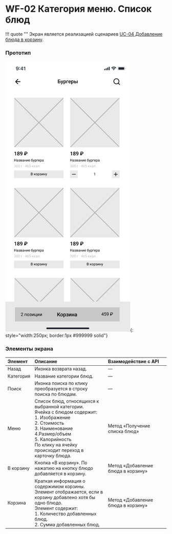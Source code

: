 # WF-02 Категория меню. Список блюд

!!! quote ""
    Экран является реализацией сценариев [UC-04 Добавление блюда в корзину](../requirements/uc04.md).

### Прототип

![](../img/screen02.png){: style="width:250px; border:1px #999999 solid"}

### Элементы экрана

| **Элемент** | **Описание**                                                                                                                                                                                                                      | Взаимодействие&nbsp;с&nbsp;API     |
| :---------- | :-------------------------------------------------------------------------------------------------------------------------------------------------------------------------------------------------------------------------------- | :--------------------------------- |
| Назад       | Иконка возврата назад.                                                                                                                                                                                                            | —                                  |
| Категория   | Название категории блюд.                                                                                                                                                                                                          | —                                  |
| Поиск       | Иконка поиска по клику преобразуется в строку поиска по блюдам.                                                                                                                                                                   | —                                  |
| Меню        | Список блюд, относящихся к выбранной категории.<br>Ячейка с блюдом содержит:<br>1. Изображение<br>2. Стоимость<br>3. Наименование<br>4.Размер/объем<br>5. Калорийность<br>По клику на ячейку происходит переход в карточку блюда. | Метод «Получение списка блюд»      |
| В корзину   | Кнопка «В корзину». По нажатию на кнопку блюдо добавляется в корзину.                                                                                                                                                             | Метод «Добавление блюда в корзину» |
| Корзина     | Краткая информация о содержимом корзины. Элемент отображается, если в корзину добавлено хотя бы одно блюдо.<br>Элемент содержит:<br>1. Количество добавленных блюд.<br>2. Сумма добавленных блюд.                                 | Метод «Добавление блюда в корзину» |

